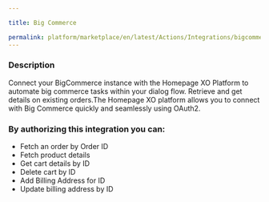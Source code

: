 ```yaml
---

title: Big Commerce

permalink: platform/marketplace/en/latest/Actions/Integrations/bigcommerce_DESC
---
```


### Description

Connect your BigCommerce instance with the Homepage XO Platform to automate big commerce tasks within your dialog flow. Retrieve and get details on existing orders.The Homepage  XO platform allows you to connect with Big Commerce quickly and seamlessly using OAuth2.

### By authorizing this integration you can:
- Fetch an order by Order ID
- Fetch product details 
- Get cart details by ID
- Delete cart by ID
- Add Billing Address for ID
- Update billing address by ID
